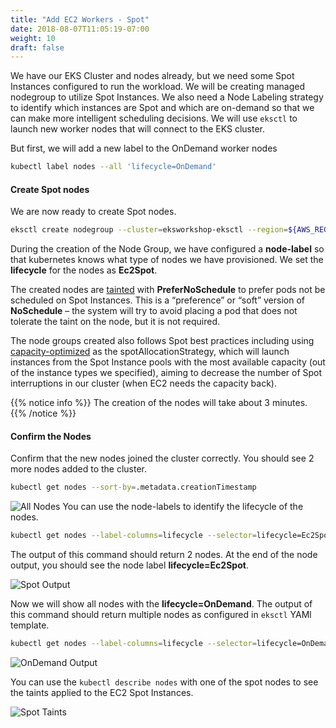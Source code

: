 ```yaml
---
title: "Add EC2 Workers - Spot"
date: 2018-08-07T11:05:19-07:00
weight: 10
draft: false
---
```

We have our EKS Cluster and nodes already, but we need some Spot Instances configured to run the workload. We will be creating managed nodegroup to utilize Spot Instances. We also need a Node Labeling strategy to identify which instances are Spot and which are on-demand so that we can make more intelligent scheduling decisions. We will use `eksctl` to launch new worker nodes that will connect to the EKS cluster.

But first, we will add a new label to the OnDemand worker nodes

```bash
kubectl label nodes --all 'lifecycle=OnDemand'
```

#### Create Spot nodes

We are now ready to create Spot nodes.

```bash
eksctl create nodegroup --cluster=eksworkshop-eksctl --region=${AWS_REGION} --managed --spot --name=ng-spot --instance-types=m5.large,m4.large,m5d.large,m5a.large,m5ad.large,m5n.large,m5dn.large --node-labels="lifecycle=Ec2Spot"
```

During the creation of the Node Group, we have configured a **node-label** so that kubernetes knows what type of nodes we have provisioned. We set the **lifecycle** for the nodes as **Ec2Spot**. 

The created nodes are [tainted](https://kubernetes.io/docs/concepts/configuration/taint-and-toleration/) with **PreferNoSchedule** to prefer pods not be scheduled on Spot Instances. This is a “preference” or “soft” version of **NoSchedule** – the system will try to avoid placing a pod that does not tolerate the taint on the node, but it is not required.

The node groups created also follows Spot best practices including using [capacity-optimized](https://aws.amazon.com/blogs/compute/introducing-the-capacity-optimized-allocation-strategy-for-amazon-ec2-spot-instances/) as the spotAllocationStrategy, which will launch instances from the Spot Instance pools with the most available capacity (out of the instance types we specified), aiming to decrease the number of Spot interruptions in our cluster (when EC2 needs the capacity back).

{{% notice info %}}
The creation of the nodes will take about 3 minutes.
{{% /notice %}}

#### Confirm the Nodes

Confirm that the new nodes joined the cluster correctly. You should see 2 more nodes added to the cluster.

```bash
kubectl get nodes --sort-by=.metadata.creationTimestamp
```

![All Nodes](/images/spotworkers/spot_get_nodes.png)
You can use the node-labels to identify the lifecycle of the nodes.

```bash
kubectl get nodes --label-columns=lifecycle --selector=lifecycle=Ec2Spot
```

The output of this command should return 2 nodes. At the end of the node output, you should see the node label **lifecycle=Ec2Spot**.

![Spot Output](/images/spotworkers/spot_get_spot.png)

Now we will show all nodes with the **lifecycle=OnDemand**. The output of this command should return multiple nodes as configured in `eksctl` YAMl template.

```bash
kubectl get nodes --label-columns=lifecycle --selector=lifecycle=OnDemand
```

![OnDemand Output](/images/spotworkers/spot_get_od.png)

You can use the `kubectl describe nodes` with one of the spot nodes to see the taints applied to the EC2 Spot Instances.

![Spot Taints](/images/spotworkers/instance_taints.png)
